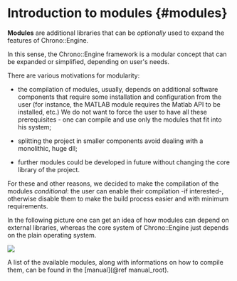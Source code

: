 
Introduction to modules        {#modules}
==============================

**Modules** are additional libraries that can be _optionally_ used 
to expand the features of Chrono::Engine. 

In this sense, the Chrono::Engine framework is a modular concept 
that can be expanded or simplified, depending on user's needs.

There are various motivations for modularity:

* the compilation of modules, usually, depends on additional 
  software components that require some installation and configuration 
  from the user (for instance, the MATLAB module requires the Matlab API to be installed, etc.) 
  We do not want to force the user to have all these prerequisites - one can compile 
  and use only the modules that fit into his system;

* splitting the project in smaller components avoid dealing with a monolithic, huge dll;

* further modules could be developed in future without changing the core library of the project.

For these and other reasons, we decided to make the compilation of the modules *conditional*: 
the user can enable their compilation -if interested-, otherwise disable them to make 
the build process easier and with minimum requirements.

In the following picture one can get an idea of how modules can depend on external libraries, 
whereas the core system of Chrono::Engine just depends on the plain operating system.

![](Units.png)

A list of the available modules, along with informations on how to compile them, 
can be found in the [manual](@ref manual_root).

